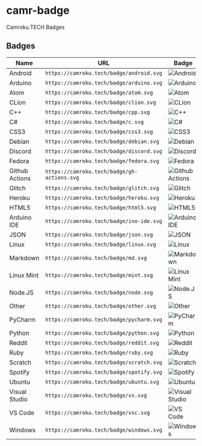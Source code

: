 # camr-badge
Camroku.TECH Badges

## Badges
| Name | URL | Badge |
| ---- | --- | ----- |
| Android | `https://camroku.tech/badge/android.svg` | ![Android](https://camroku.tech/badge/android.svg) |
| Arduino | `https://camroku.tech/badge/arduino.svg` | ![Arduino](https://camroku.tech/badge/arduino.svg) |
| Atom | `https://camroku.tech/badge/atom.svg` | ![Atom](https://camroku.tech/badge/atom.svg) |
| CLion | `https://camroku.tech/badge/clion.svg` | ![CLion](https://camroku.tech/badge/clion.svg) |
| C++ | `https://camroku.tech/badge/cpp.svg` | ![C++](https://camroku.tech/badge/cpp.svg) |
| C# | `https://camroku.tech/badge/c.svg` | ![C#](https://camroku.tech/badge/c.svg) |
| CSS3 | `https://camroku.tech/badge/css3.svg` | ![CSS3](https://camroku.tech/badge/css3.svg) |
| Debian | `https://camroku.tech/badge/debian.svg` | ![Debian](https://camroku.tech/badge/debian.svg) |
| Discord | `https://camroku.tech/badge/discord.svg` | ![Discord](https://camroku.tech/badge/discord.svg) |
| Fedora | `https://camroku.tech/badge/fedora.svg` | ![Fedora](https://camroku.tech/badge/fedora.svg) |
| Github Actions | `https://camroku.tech/badge/gh-actions.svg` | ![Github Actions](https://camroku.tech/badge/gh-actions.svg) |
| Glitch | `https://camroku.tech/badge/glitch.svg` | ![Glitch](https://camroku.tech/badge/glitch.svg) |
| Heroku | `https://camroku.tech/badge/heroku.svg` | ![Heroku](https://camroku.tech/badge/heroku.svg) |
| HTML5 | `https://camroku.tech/badge/html5.svg` | ![HTML5](https://camroku.tech/badge/html5.svg) |
| Arduino IDE | `https://camroku.tech/badge/ino-ide.svg` | ![Arduino IDE](https://camroku.tech/badge/ino-ide.svg) |
| JSON | `https://camroku.tech/badge/json.svg` | ![JSON](https://camroku.tech/badge/json.svg.svg) |
| Linux | `https://camroku.tech/badge/linux.svg` | ![Linux](https://camroku.tech/badge/linux.svg) |
| Markdown | `https://camroku.tech/badge/md.svg` | ![Markdown](https://camroku.tech/badge/md.svg) |
| Linux Mint | `https://camroku.tech/badge/mint.svg` | ![Linux Mint](https://camroku.tech/badge/mint.svg) |
| Node.JS | `https://camroku.tech/badge/node.svg` | ![Node.JS](https://camroku.tech/badge/node.svg) |
| Other | `https://camroku.tech/badge/other.svg` | ![Other](https://camroku.tech/badge/other.svg) |
| PyCharm | `https://camroku.tech/badge/pycharm.svg` | ![PyCharm](https://camroku.tech/badge/pycharm.svg) |
| Python | `https://camroku.tech/badge/python.svg` | ![Python](https://camroku.tech/badge/python.svg) |
| Reddit | `https://camroku.tech/badge/reddit.svg` | ![Reddit](https://camroku.tech/badge/reddit.svg) |
| Ruby | `https://camroku.tech/badge/ruby.svg` | ![Ruby](https://camroku.tech/badge/ruby.svg) |
| Scratch | `https://camroku.tech/badge/scratch.svg` | ![Scratch](https://camroku.tech/badge/scratch.svg) |
| Spotify | `https://camroku.tech/badge/spotify.svg` | ![Spotify](https://camroku.tech/badge/spotify.svg) |
| Ubuntu | `https://camroku.tech/badge/ubuntu.svg` | ![Ubuntu](https://camroku.tech/badge/ubuntu.svg) |
| Visual Studio | `https://camroku.tech/badge/vs.svg` | ![Visual Studio](https://camroku.tech/badge/vs.svg) |
| VS Code | `https://camroku.tech/badge/vsc.svg` | ![VS Code](https://camroku.tech/badge/vsc.svg) |
| Windows | `https://camroku.tech/badge/windows.svg` | ![Windows](https://camroku.tech/badge/windows.svg) |
